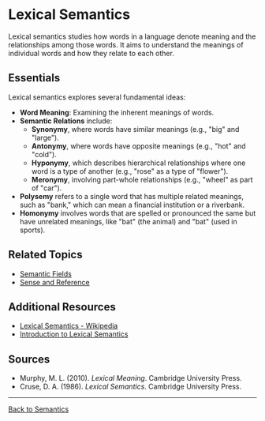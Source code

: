 # Lexical Semantics

Lexical semantics studies how words in a language denote meaning and the relationships among those words. It aims to understand the meanings of individual words and how they relate to each other.

## Essentials

Lexical semantics explores several fundamental ideas:

- **Word Meaning**: Examining the inherent meanings of words.
- **Semantic Relations** include:
  - **Synonymy**, where words have similar meanings (e.g., "big" and "large").
  - **Antonymy**, where words have opposite meanings (e.g., "hot" and "cold").
  - **Hyponymy**, which describes hierarchical relationships where one word is a type of another (e.g., "rose" as a type of "flower").
  - **Meronymy**, involving part-whole relationships (e.g., "wheel" as part of "car").
- **Polysemy** refers to a single word that has multiple related meanings, such as "bank," which can mean a financial institution or a riverbank.
- **Homonymy** involves words that are spelled or pronounced the same but have unrelated meanings, like "bat" (the animal) and "bat" (used in sports).


## Related Topics

- [Semantic Fields](../Advanced/Semantic-Fields.md)
- [Sense and Reference](Sense-and-Reference.md)

## Additional Resources

- [Lexical Semantics - Wikipedia](https://en.wikipedia.org/wiki/Lexical_semantics)
- [Introduction to Lexical Semantics](https://www.sciencedirect.com/topics/computer-science/lexical-semantics)

## Sources

- Murphy, M. L. (2010). *Lexical Meaning*. Cambridge University Press.
- Cruse, D. A. (1986). *Lexical Semantics*. Cambridge University Press.

---

[Back to Semantics](../README.md)
